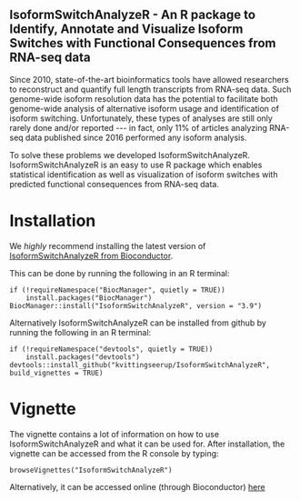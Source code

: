 ## IsoformSwitchAnalyzeR - An R package to Identify, Annotate and Visualize Isoform Switches with Functional Consequences from RNA-seq data


Since 2010, state-of-the-art bioinformatics tools have allowed researchers to reconstruct and quantify full length transcripts from RNA-seq data. Such genome-wide isoform resolution data has the potential to facilitate both genome-wide analysis of alternative isoform usage and identification of isoform switching. Unfortunately, these types of analyses are still only rarely done and/or reported --- in fact, only 11% of articles analyzing RNA-seq data published since 2016 performed any isoform analysis. 

To solve these problems we developed IsoformSwitchAnalyzeR. IsoformSwitchAnalyzeR is an easy to use R package which enables statistical identification as well as visualization of isoform switches with predicted functional consequences from RNA-seq data.

# Installation 

We *highly* recommend installing the latest version of  [IsoformSwitchAnalyzeR from Bioconductor](https://bioconductor.org/packages/devel/bioc/html/IsoformSwitchAnalyzeR.html).

This can be done by running the following in an R terminal:
```
if (!requireNamespace("BiocManager", quietly = TRUE))
    install.packages("BiocManager")
BiocManager::install("IsoformSwitchAnalyzeR", version = "3.9")
```

Alternatively IsoformSwitchAnalyzeR can be installed from github by running the following in an R terminal:

```
if (!requireNamespace("devtools", quietly = TRUE))
    install.packages("devtools")
devtools::install_github("kvittingseerup/IsoformSwitchAnalyzeR", build_vignettes = TRUE)
```


# Vignette
The vignette contains a lot of information on how to use IsoformSwitchAnalyzeR and what it can be used for. After installation, the vignette can be accessed from the R console by typing:

```
browseVignettes("IsoformSwitchAnalyzeR")
```

Alternatively, it can be accessed online (through Bioconductor) [here](https://bioconductor.org/packages/devel/bioc/vignettes/IsoformSwitchAnalyzeR/inst/doc/IsoformSwitchAnalyzeR.html)
